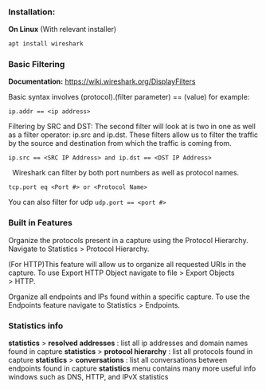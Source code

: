 ### Installation:
**On Linux** (With relevant installer)
```bash
apt install wireshark
```

### Basic Filtering
**Documentation:** https://wiki.wireshark.org/DisplayFilters

Basic syntax involves  (protocol).(filter parameter) == (value)
for example: 
```
ip.addr == <ip address> 
```

Filtering by SRC and DST: The second filter will look at is two in one as well as a filter operator: ip.src and ip.dst. These filters allow us to filter the traffic by the source and destination from which the traffic is coming from.
```
ip.src == <SRC IP Address> and ip.dst == <DST IP Address>
```
 
Wireshark can filter by both port numbers as well as protocol names.
```
tcp.port eq <Port #> or <Protocol Name>
```
You can also filter for udp `udp.port == <port #>`


### Built in Features
Organize the protocols present in a capture using the Protocol Hierarchy. 
Navigate to Statistics > Protocol Hierarchy.

(For HTTP)This feature will allow us to organize all requested URIs in the capture. To use Export HTTP Object navigate to file > Export Objects > HTTP.

Organize all endpoints and IPs found within a specific capture.  To use the Endpoints feature
navigate to Statistics > Endpoints.

### Statistics info
**statistics** > **resolved addresses** : list all ip addresses and domain names found in capture
**statistics** > **protocol hierarchy** : list all protocols found in capture
**statistics** > **conversations** : list all conversations between endpoints found in capture
**statistics** menu contains many more useful info windows such as DNS, HTTP, and IPvX statistics